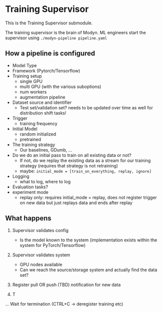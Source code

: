 # Training Supervisor

This is the Training Supervisor submodule. 

The training supervisor is the brain of Modyn. ML engineers start the supervisor using `./modyn-pipeline pipeline.yaml` 

## How a pipeline is configured

- Model Type
- Framework (Pytorch/Tensorflow)
- Training setup
    - single GPU
    - multi GPU (with the various suboptions)
    - num workers
    - augmentation pipeline
- Dataset source and identifier
    - Test set/validation set? needs to be updated over time as well for distribution shift tasks!
- Trigger
    - training frequency
- Initial Model
    - random initialized
    - pretrained
- The training strategy 
    - Our baselines, GDumb, ...
- Do we do an initial pass to train on all existing data or not?
    - If not, do we replay the existing data as a stream for our training strategy (requires that strategy is not retraining)
    - maybe: `initial_mode = [train_on_everything, replay, ignore]`
- Logging
    - what to log, where to log
- Evaluation tasks?
- experiment mode
    - replay only: requires initial_mode = replay, does not register trigger on new data but just replays data and ends after replay

## What happens

1. Supervisor validates config
    - Is the model known to the system (implementation exists within the system for PyTorch/Tensorflow)

2. Supervisor validates system
    - GPU nodes available
    - Can we reach the source/storage system and actually find the data set?

3. Register pull OR push (TBD) notification for new data

4. T

... Wait for termination (CTRL+C -> deregister training etc)